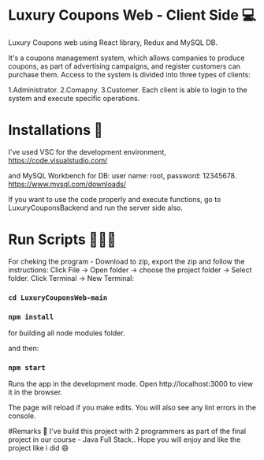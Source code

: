 # Luxury Coupons Web - Client Side 💻

Luxury Coupons web using React library, Redux and MySQL DB.

It's a coupons management system, which allows companies to produce coupons,
as part of advertising campaigns, and register customers can purchase them.
Access to the system is divided into three types of clients:

1.Administrator.
2.Comapny.
3.Customer.
Each client is able to login to the system and execute specific operations.

# Installations 🔧
I've used VSC for the development environment,
https://code.visualstudio.com/

and MySQL Workbench for DB: user name: root, password: 12345678.
https://www.mysql.com/downloads/

If you want to use the code properly and execute functions,
go to LuxuryCouponsBackend and run the server side also.

# Run Scripts 👩🏻‍💻
For cheking the program - Download to zip, export the zip and follow the instructions:
Click File -> Open folder -> choose the project folder -> Select folder.
Click Terminal -> New Terminal:

### `cd LuxuryCouponsWeb-main`
### `npm install`
for building all node modules folder.

and then:
### `npm start`

Runs the app in the development mode.
Open http://localhost:3000 to view it in the browser.

The page will reload if you make edits.
You will also see any lint errors in the console.

#Remarks 📝
I've build this project with 2 programmers as part of the final project in our course - Java Full Stack..
Hope you will enjoy and like the project like i did 😄
